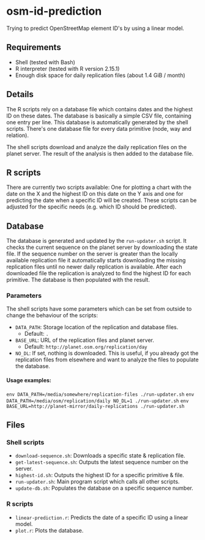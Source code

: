 # osm-id-prediction

Trying to predict OpenStreetMap element ID's by using a linear model.

## Requirements
* Shell (tested with Bash)
* R interpreter (tested with R version 2.15.1)
* Enough disk space for daily replication files (about 1.4 GiB / month)

## Details
The R scripts rely on a database file which contains dates and the highest ID
on these dates. The database is basically a simple CSV file, containing one
entry per line. This database is automatically generated by the shell scripts.
There's one database file for every data primitive (node, way and relation).

The shell scripts download and analyze the daily replication files on the
planet server. The result of the analysis is then added to the database file.

## R scripts
There are currently two scripts available: One for plotting a chart with
the date on the X and the highest ID on this date on the Y axis and one for
predicting the date when a specific ID will be created. These scripts can be
adjusted for the specific needs (e.g. which ID should be predicted).

## Database
The database is generated and updated by the `run-updater.sh` script. It
checks the current sequence on the planet server by downloading the state file.
If the sequence number on the server is greater than the locally available
replication file it automatically starts downloading the missing replication
files until no newer daily replication is available. After each downloaded
file the replication is analyzed to find the highest ID for each primitive.
The database is then populated with the result.

### Parameters
The shell scripts have some parameters which can be set from outside to change
the behaviour of the scripts:
* `DATA_PATH`: Storage location of the replication and database files.
  * Default: `.`
* `BASE_URL`: URL of the replication files and planet server. 
  * Default: `http://planet.osm.org/replication/day`
* `NO_DL`: If set, nothing is downloaded. This is useful, if you already got
the replication files from elsewhere and want to analyze the files to populate
the database.

#### Usage examples:
`env DATA_PATH=/media/somewhere/replication-files ./run-updater.sh`
`env DATA_PATH=/media/osm/replication/daily NO_DL=1 ./run-updater.sh`
`env BASE_URL=http://planet-mirror/daily-replications ./run-updater.sh`

## Files
### Shell scripts
* `download-sequence.sh`: Downloads a specific state & replication file.
* `get-latest-sequence.sh`: Outputs the latest sequence number on the server.
* `highest-id.sh`: Outputs the highest ID for a specific primitive & file.
* `run-updater.sh`: Main program script which calls all other scripts.
* `update-db.sh`: Populates the database on a specific sequence number.

### R scripts
* `linear-prediction.r`: Predicts the date of a specific ID using a linear model.
* `plot.r`: Plots the database.
